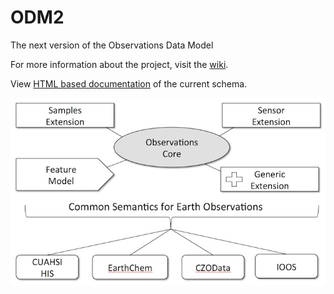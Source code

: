 ODM2
====

The next version of the Observations Data Model

For more information about the project, visit the [wiki](https://github.com/UCHIC/ODM2/wiki). 

View [HTML based documentation](http://uchic.github.io/ODM2) of the current schema.

![ODM2 Schematic](/doc/images/odm2_schematic.jpg)


